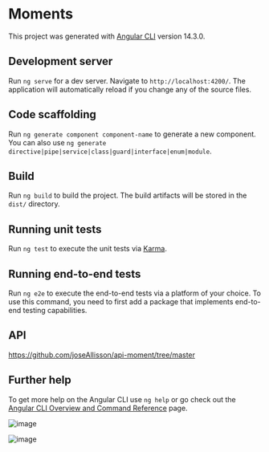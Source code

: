 # Moments

This project was generated with [Angular CLI](https://github.com/angular/angular-cli) version 14.3.0.

## Development server

Run `ng serve` for a dev server. Navigate to `http://localhost:4200/`. The application will automatically reload if you change any of the source files.

## Code scaffolding

Run `ng generate component component-name` to generate a new component. You can also use `ng generate directive|pipe|service|class|guard|interface|enum|module`.

## Build

Run `ng build` to build the project. The build artifacts will be stored in the `dist/` directory.

## Running unit tests

Run `ng test` to execute the unit tests via [Karma](https://karma-runner.github.io).

## Running end-to-end tests

Run `ng e2e` to execute the end-to-end tests via a platform of your choice. To use this command, you need to first add a package that implements end-to-end testing capabilities.

## API
https://github.com/joseAllisson/api-moment/tree/master

## Further help

To get more help on the Angular CLI use `ng help` or go check out the [Angular CLI Overview and Command Reference](https://angular.io/cli) page.

![image](https://github.com/joseAllisson/angular-moments/assets/59458404/bd9a84fe-dade-46d8-82e7-b5ae943422d9)

![image](https://github.com/joseAllisson/angular-moments/assets/59458404/d34b651c-ecfc-4048-a2a6-133724ba5784)
